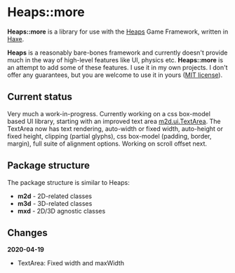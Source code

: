 # Heaps::more
__Heaps::more__ is a library for use with the [Heaps](https://heaps.io/) Game Framework, written in [Haxe](https://haxe.org/).

__Heaps__ is a reasonably bare-bones framework and currently doesn't provide much in the way of high-level features like UI, physics etc. __Heaps::more__ is an attempt to add some of these features. I use it in my own projects. I don't offer any guarantees, but you are welcome to use it in yours ([MIT license](https://choosealicense.com/licenses/mit/)).

## Current status
Very much a work-in-progress. Currently working on a css box-model based UI library, starting with an improved text area [m2d.ui.TextArea](m2d/ui/TextArea.hx). The TextArea now has text rendering, auto-width or fixed width, auto-height or fixed height, clipping (partial glyphs), css box-model (padding, border, margin), full suite of alignment options. Working on scroll offset next.

## Package structure
The package structure is similar to Heaps:
* __m2d__ - 2D-related classes
* __m3d__ - 3D-related classes
* __mxd__ - 2D/3D agnostic classes

## Changes
__2020-04-19__
* TextArea: Fixed width and maxWidth
